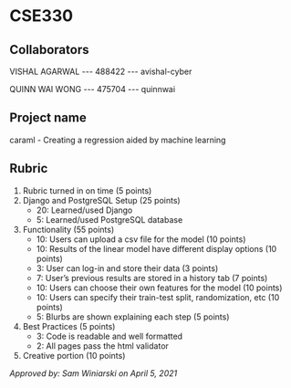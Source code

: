 # CSE330

## Collaborators
VISHAL AGARWAL --- 488422 --- avishal-cyber

QUINN WAI WONG --- 475704 --- quinnwai

## Project name
caraml - Creating a regression aided by machine learning

## Rubric
1. Rubric turned in on time (5 points)
2. Django and PostgreSQL Setup (25 points)
   * 20: Learned/used Django
   * 5: Learned/used PostgreSQL database
3. Functionality (55 points)
   * 10: Users can upload a csv file for the model (10 points)
   * 10: Results of the linear model have different display options (10 points)
   * 3: User can log-in and store their data (3 points)
   * 7: User’s previous results are stored in a history tab (7 points)
   * 10: Users can choose their own features for the model (10 points)
   * 10: Users can specify their train-test split, randomization, etc (10 points)
   * 5: Blurbs are shown explaining each step (5 points)
4. Best Practices (5 points)
   * 3: Code is readable and well formatted
   * 2: All pages pass the html validator
5. Creative portion (10 points)

*Approved by: Sam Winiarski on April 5, 2021*
